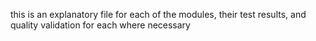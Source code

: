this is an explanatory file for each of the modules, their test results, and quality validation for each where necessary